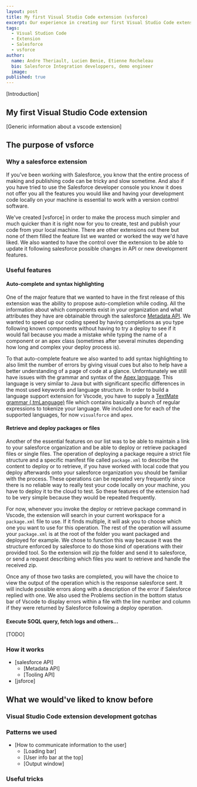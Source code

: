 ```yaml
---
layout: post
title: My first Visual Studio Code extension (vsforce)
excerpt: Our experience in creating our first Visual Studio Code extension, details about the extension vsforce and what knowledge would have been useful before we started development.
tags:
  - Visual Studion Code
  - Extension
  - Salesforce
  - vsforce
author:
  name: Andre Theriault, Lucien Benie, Etienne Rocheleau
  bio: Salesforce Integration developpers, demo engineer
  image: 
published: true
---
```


[Introduction]

## My first Visual Studio Code extension
[Generic information about a vscode extension]

## The purpose of vsforce

### Why a salesforce extension
If you've been working with Salesforce, you know that the entire process of making and publishing code can be tricky and slow sometime. And also if you have tried to use the Salesforce developer console you know it does not offer you all the features you would like and having your development code locally on your machine is essential to work with a version control software. 

We've created [vsforce] in order to make the process much simpler and much quicker than it is right now for you to create, test and publish your code from your local machine. There are other extensions out there but none of them filled the feature list we wanted or worked the way we'd have liked. We also wanted to have the control over the extension to be able to update it following salesforce possible changes in API or new development features.

### Useful features

#### Auto-complete and syntax highlighting
One of the major feature that we wanted to have in the first release of this extension was the ability to propose auto-completion while coding. All the information about which components exist in your organization and what attributes they have are obtainable through the salesforce [Metadata API](https://developer.salesforce.com/docs/atlas.en-us.api_meta.meta/api_meta/meta_intro.htm). We wanted to speed up our coding speed by having completions as you type following known components without having to try a deploy to see if it would fail because you made a mistake while typing the name of a component or an apex class (sometimes after several minutes depending how long and complex your deploy process is).

To that auto-complete feature we also wanted to add syntax highlighting to also limit the number of errors by giving visual cues but also to help have a better understanding of a page of code at a glance. Unforntunately we still have issues with the grammar and syntax of the [Apex language](https://developer.salesforce.com/docs/atlas.en-us.apexcode.meta/apexcode/apex_intro.htm). This language is very similar to Java but with significant specific differences in the most used keywords and language structure. In order to build a language support extension for Vscode, you have to supply a [TextMate grammar (.tmLanguage)](https://code.visualstudio.com/docs/extensions/language-support) file which contains basically a bunch of regular expressions to tokenize your language. We included one for each of the supported languages, for now `visualforce` and `apex`.

#### Retrieve and deploy packages or files
Another of the essential features on our list was to be able to maintain a link to your salesforce organization and be able to deploy or retrieve packaged files or single files. The operation of deploying a package require a strict file structure and a specific manifest file called `package.xml` to describe the content to deploy or to retrieve, if you have worked with local code that you deploy afterwards onto your salesforce organization you should be familiar with the process. These operations can be repeated very frequently since there is no reliable way to really test your code locally on your machine, you have to deploy it to the cloud to test. So these features of the extension had to be very simple because they would be repeated frequently.

For now, whenever you invoke the deploy or retrieve package command in Vscode, the extension will search in your current workspace for a `package.xml` file to use. If it finds multiple, it will ask you to choose which one you want to use for this operation. The rest of the operation will assume your `package.xml` is at the root of the folder you want packaged and deployed for example. We chose to function this way because it was the structure enforced by salesforce to do those kind of operations with their provided tool. So the extension will zip the folder and send it to salesforce, or send a request describing which files you want to retrieve and handle the received zip.

Once any of those two tasks are completed, you will have the choice to view the output of the operation which is the response salesforce sent. It will include possible errors along with a description of the error if Salesforce replied with one. We also used the Problems section in the bottom status bar of Vscode to display errors within a file with the line number and column if they were returned by Salesforce following a deploy operation.

#### Execute SOQL query, fetch logs and others...
[TODO]
 
### How it works

- [salesforce API]
    - [Metadata API]
    - [Tooling API]
- [jsforce]

## What we would've liked to know before

### Visual Studio Code extension development gotchas

### Patterns we used

- [How to communicate information to the user]
    - [Loading bar]
    - [User info bar at the top]
    - [Output window]

### Useful tricks
